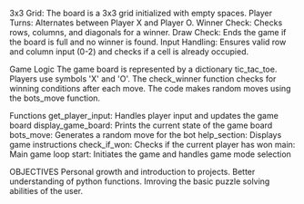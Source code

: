 3x3 Grid: The board is a 3x3 grid initialized with empty spaces.
Player Turns: Alternates between Player X and Player O.
Winner Check: Checks rows, columns, and diagonals for a winner.
Draw Check: Ends the game if the board is full and no winner is found.
Input Handling: Ensures valid row and column input (0-2) and checks if a cell is already occupied.


Game Logic
The game board is represented by a dictionary tic_tac_toe.
Players use symbols 'X' and 'O'.
The check_winner function checks for winning conditions after each move.
The code makes random moves using the bots_move function.


Functions
get_player_input: Handles player input and updates the game board
display_game_board: Prints the current state of the game board
bots_move: Generates a random move for the bot
help_section: Displays game instructions
check_if_won: Checks if the current player has won
main: Main game loop
start: Initiates the game and handles game mode selection

OBJECTIVES
Personal growth and introduction to projects.
Better understanding of python functions.
Imroving the basic puzzle solving abilities of the user.
